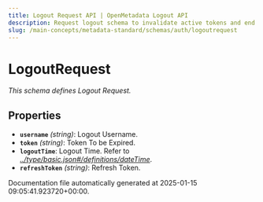 ```yaml
---
title: Logout Request API | OpenMetadata Logout API
description: Request logout schema to invalidate active tokens and end user sessions.
slug: /main-concepts/metadata-standard/schemas/auth/logoutrequest
---
```


# LogoutRequest

*This schema defines Logout Request.*

## Properties

- **`username`** *(string)*: Logout Username.
- **`token`** *(string)*: Token To be Expired.
- **`logoutTime`**: Logout Time. Refer to *[../type/basic.json#/definitions/dateTime](#/type/basic.json#/definitions/dateTime)*.
- **`refreshToken`** *(string)*: Refresh Token.


Documentation file automatically generated at 2025-01-15 09:05:41.923720+00:00.
